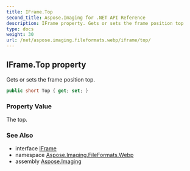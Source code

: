 ```yaml
---
title: IFrame.Top
second_title: Aspose.Imaging for .NET API Reference
description: IFrame property. Gets or sets the frame position top
type: docs
weight: 30
url: /net/aspose.imaging.fileformats.webp/iframe/top/
---
```

## IFrame.Top property

Gets or sets the frame position top.

```csharp
public short Top { get; set; }
```

### Property Value

The top.

### See Also

* interface [IFrame](../)
* namespace [Aspose.Imaging.FileFormats.Webp](../../iframe/)
* assembly [Aspose.Imaging](../../../)


